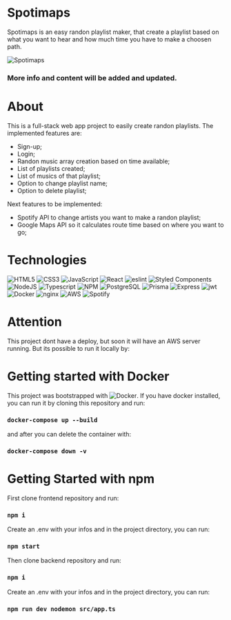 # Spotimaps

Spotimaps is an easy randon playlist maker, that create a playlist based on what you want to hear and how much time you have to make a choosen path.

![Spotimaps](https://i.imgur.com/DecfSxP.gif)

### More info and content will be added and updated.

# About

This is a full-stack web app project to easily create randon playlists. The implemented features are:

* Sign-up;
* Login;
* Randon music array creation based on time available;
* List of playlists created;
* List of musics of that playlist;
* Option to change playlist name;
* Option to delete playlist;

Next features to be implemented:

* Spotify API to change artists you want to make a randon playlist;
* Google Maps API so it calculates route time based on where you want to go;

# Technologies

![HTML5](https://img.shields.io/badge/html5-%23E34F26.svg?style=for-the-badge&logo=html5&logoColor=white)
![CSS3](https://img.shields.io/badge/css3-%231572B6.svg?style=for-the-badge&logo=css3&logoColor=white)
![JavaScript](https://img.shields.io/badge/javascript-%23323330.svg?style=for-the-badge&logo=javascript&logoColor=%23F7DF1E)
![React](https://img.shields.io/badge/react-%2320232a.svg?style=for-the-badge&logo=react&logoColor=%2361DAFB)
![eslint](https://img.shields.io/badge/eslint-3A33D1?style=for-the-badge&logo=eslint&logoColor=white)
![Styled Components](https://img.shields.io/badge/styled--components-DB7093?style=for-the-badge&logo=styled-components&logoColor=white)
![NodeJS](https://img.shields.io/badge/Node.js-339933?style=for-the-badge&logo=nodedotjs&logoColor=white)
![Typescript](https://img.shields.io/badge/TypeScript-007ACC?style=for-the-badge&logo=typescript&logoColor=white)
![NPM](https://img.shields.io/badge/NPM-%23000000.svg?style=for-the-badge&logo=npm&logoColor=white)
![PostgreSQL](https://img.shields.io/badge/PostgreSQL-316192?style=for-the-badge&logo=postgresql&logoColor=white)
![Prisma](https://img.shields.io/badge/Prisma-3982CE?style=for-the-badge&logo=Prisma&logoColor=white)
![Express](https://img.shields.io/badge/Express.js-000000?style=for-the-badge&logo=express&logoColor=white)
![jwt](https://img.shields.io/badge/JWT-000000?style=for-the-badge&logo=JSON%20web%20tokens&logoColor=white)
![Docker](https://img.shields.io/badge/Docker-2CA5E0?style=for-the-badge&logo=docker&logoColor=white)
![nginx](https://img.shields.io/badge/Nginx-009639?style=for-the-badge&logo=nginx&logoColor=white)
![AWS](https://img.shields.io/badge/Amazon_AWS-FF9900?style=for-the-badge&logo=amazonaws&logoColor=white)
![Spotify](https://img.shields.io/badge/Spotify-1ED760?&style=for-the-badge&logo=spotify&logoColor=white)

# Attention

This project dont have a deploy, but soon it will have an AWS server running. But its possible to run it locally by:

# Getting started with Docker

This project was bootstrapped with ![Docker](https://img.shields.io/badge/Docker-2CA5E0?style=for-the-badge&logo=docker&logoColor=white). If you have docker installed, you can run it by cloning this repository and run:

### `docker-compose up --build`

and after you can delete the container with: 

### `docker-compose down -v`

# Getting Started with npm

First clone frontend repository and run:

### `npm i`

Create an .env with your infos and in the project directory, you can run:

### `npm start`

Then clone backend repository and run: 

### `npm i`

Create an .env with your infos and in the project directory, you can run:

### `npm run dev nodemon src/app.ts`

